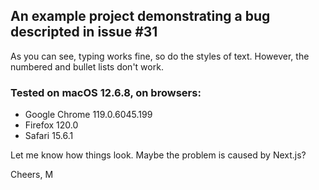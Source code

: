 ## An example project demonstrating a bug descripted in issue #31

As you can see, typing works fine, so do the styles of text. However, the numbered and bullet lists don't work.

### Tested on macOS 12.6.8, on browsers:
 - Google Chrome	119.0.6045.199
 - Firefox 120.0
 - Safari 15.6.1

Let me know how things look. Maybe the problem is caused by Next.js?

Cheers,
M